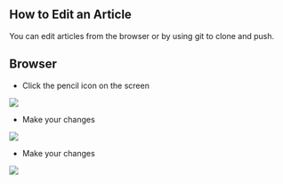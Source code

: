 ## How to Edit an Article

You can edit articles from the browser or by using git to clone and push.

## Browser

* Click the pencil icon on the screen

![](http://photosbykjs.us/sabayon/doc1.jpg)

* Make your changes

![](http://photosbykjs.us/sabayon/doc2.jpg)

* Make your changes

![](http://photosbykjs.us/sabayon/doc3.jpg)
